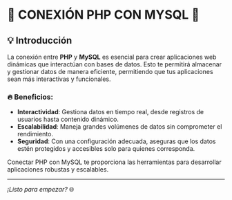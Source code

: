 # 🌟 **CONEXIÓN PHP CON MYSQL** 🌟

## 💡 **Introducción**
La conexión entre **PHP** y **MySQL** es esencial para crear aplicaciones web dinámicas que interactúan con bases de datos. Esto te permitirá almacenar y gestionar datos de manera eficiente, permitiendo que tus aplicaciones sean más interactivas y funcionales.

### 🔥 **Beneficios:**
- **Interactividad**: Gestiona datos en tiempo real, desde registros de usuarios hasta contenido dinámico.
- **Escalabilidad**: Maneja grandes volúmenes de datos sin comprometer el rendimiento.
- **Seguridad**: Con una configuración adecuada, aseguras que los datos estén protegidos y accesibles solo para quienes corresponda.

Conectar PHP con MySQL te proporciona las herramientas para desarrollar aplicaciones robustas y escalables.

---

*¡Listo para empezar?* 🌐
